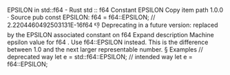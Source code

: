 EPSILON in std::f64 - Rust
std
::
f64
Constant
EPSILON
Copy item path
1.0.0
·
Source
pub const EPSILON:
f64
= f64::EPSILON; // 2.2204460492503131E-16f64
👎
Deprecating in a future version: replaced by the
EPSILON
associated constant on
f64
Expand description
Machine epsilon
value for
f64
.
Use
f64::EPSILON
instead.
This is the difference between
1.0
and the next larger representable number.
§
Examples
// deprecated way
let
e = std::f64::EPSILON;
// intended way
let
e = f64::EPSILON;
